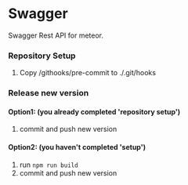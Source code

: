 Swagger
======

Swagger Rest API for meteor.

### Repository Setup
1. Copy /githooks/pre-commit to ./.git/hooks
### Release new version
#### Option1: (you already completed 'repository setup')
1. commit and push new version
#### Option2: (you haven't completed 'setup')
1. run ```npm run build```
2. commit and push new version
